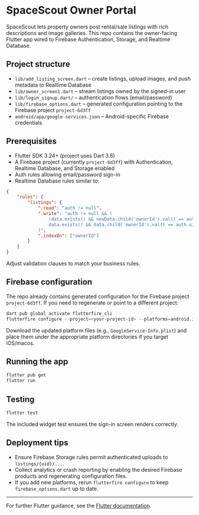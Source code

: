 # SpaceScout Owner Portal

SpaceScout lets property owners post rental/sale listings with rich descriptions and image galleries. This repo contains the owner-facing Flutter app wired to Firebase Authentication, Storage, and Realtime Database.

## Project structure

- `lib/add_listing_screen.dart` – create listings, upload images, and push metadata to Realtime Database
- `lib/owner_screen1.dart` – stream listings owned by the signed-in user
- `lib/login_signup.dart/` – authentication flows (email/password)
- `lib/firebase_options.dart` – generated configuration pointing to the Firebase project `project-6d3ff`
- `android/app/google-services.json` – Android-specific Firebase credentials

## Prerequisites

- Flutter SDK 3.24+ (project uses Dart 3.8)
- A Firebase project (currently `project-6d3ff`) with Authentication, Realtime Database, and Storage enabled
- Auth rules allowing email/password sign-in
- Realtime Database rules similar to:

```json
{
	"rules": {
		"listings": {
			".read": "auth != null",
			".write": "auth != null && (
				!data.exists() && newData.child('ownerId').val() == auth.uid ||
				data.exists() && data.child('ownerId').val() == auth.uid && newData.child('ownerId').val() == auth.uid
			)",
			".indexOn": ["ownerId"]
		}
	}
}
```

Adjust validation clauses to match your business rules.

## Firebase configuration

The repo already contains generated configuration for the Firebase project `project-6d3ff`. If you need to regenerate or point to a different project:

```powershell
dart pub global activate flutterfire_cli
flutterfire configure --project=<your-project-id> --platforms=android,ios,macos,web,windows
```

Download the updated platform files (e.g., `GoogleService-Info.plist`) and place them under the appropriate platform directories if you target iOS/macos.

## Running the app

```powershell
flutter pub get
flutter run
```

## Testing

```powershell
flutter test
```

The included widget test ensures the sign-in screen renders correctly.

## Deployment tips

- Ensure Firebase Storage rules permit authenticated uploads to `listings/{uid}/...`.
- Collect analytics or crash reporting by enabling the desired Firebase products and regenerating configuration files.
- If you add new platforms, rerun `flutterfire configure` to keep `firebase_options.dart` up to date.

---

For further Flutter guidance, see the [Flutter documentation](https://docs.flutter.dev/).
